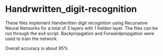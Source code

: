# Handrwritten_digit-recognition

These files implement Handwritten digit recognition using Recurseive Neural Networks for a total of 3 layers with 1 hidden layer. The files can be run through the ex4 script. Backpropgation and Forwardpropgation were used to train the network.

Overall accuracy is about 95%
